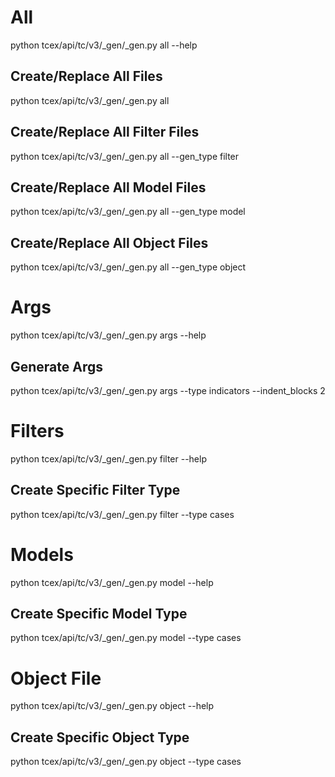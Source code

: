 # All
python tcex/api/tc/v3/_gen/_gen.py all --help

## Create/Replace All Files
python tcex/api/tc/v3/_gen/_gen.py all

## Create/Replace All Filter Files
python tcex/api/tc/v3/_gen/_gen.py all --gen_type filter

## Create/Replace All Model Files
python tcex/api/tc/v3/_gen/_gen.py all --gen_type model

## Create/Replace All Object Files
python tcex/api/tc/v3/_gen/_gen.py all --gen_type object

# Args
python tcex/api/tc/v3/_gen/_gen.py args --help

## Generate Args
python tcex/api/tc/v3/_gen/_gen.py args --type indicators --indent_blocks 2

# Filters
python tcex/api/tc/v3/_gen/_gen.py filter --help

## Create Specific Filter Type
python tcex/api/tc/v3/_gen/_gen.py filter --type cases

# Models
python tcex/api/tc/v3/_gen/_gen.py model --help

## Create Specific Model Type
python tcex/api/tc/v3/_gen/_gen.py model --type cases

# Object File
python tcex/api/tc/v3/_gen/_gen.py object --help

## Create Specific Object Type
python tcex/api/tc/v3/_gen/_gen.py object --type cases
